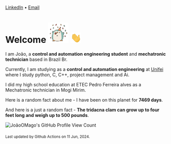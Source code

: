 [LinkedIn](https://www.linkedin.com/in/joão-pedro-gozzoli-b95641301/) &bull;
[Email](joaopedrogozzoli@gmail.com)

# Welcome <img src="happy.gif" height="64px" /> <img src="wave.gif" height="32px" />

I am João, a  **control and automation engineering student** and **mechatronic technician** based in Brazil Br.

Currently, I am studying as a **control and automation engineering** at [Unifei](https://unifei.edu.br) where I study python, C, C++, project management and Ai.

I did my high school education at ETEC Pedro Ferreira alves as a Mechatronic technician in Mogi Mirim.

Here is a random fact about me - I have been on this planet for **7469 days**.

And here is a just a random fact -  **The tridacna clam can grow up to four feet long and weigh up to 500 pounds**.

![JoãoOMago's GitHub Profile View Count](https://komarev.com/ghpvc/?username=JoaoOMago)

<sub>Last updated by Github Actions on 11 Jun, 2024.</sub>
